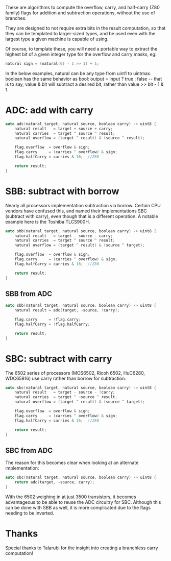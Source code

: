 These are algorithms to compute the overflow, carry, and half-carry (Z80 family)
flags for addition and subtraction operations, without the use of branches.

They are designed to not require extra bits in the result computation, so that
they can be templated to larger-sized types, and be used even with the largest
type a given machine is capable of using.

Of course, to template these, you will need a portable way to extract the
highest bit of a given integer type for the overflow and carry masks, eg:

```cpp
natural sign = (natural(0) - 1 >> 1) + 1;
```

In the below examples, natural can be any type from uint1 to uintmax. boolean
has the same behavior as bool: output = input ? true : false -- that is to say,
value & bit will subtract a desired bit, rather than value >> bit - 1 & 1.

# ADC: add with carry

```cpp
auto adc(natural target, natural source, boolean carry) -> uint8 {
    natural result   = target + source + carry;
    natural carries  = target ^ source ^ result;
    natural overflow = (target ^ result) & (source ^ result);

    flag.overflow  = overflow & sign;
    flag.carry     = (carries ^ overflow) & sign;
    flag.halfCarry = carries & 16;  //Z80

    return result;
}
```

# SBB: subtract with borrow

Nearly all processors implementation subtraction via borrow. Certain CPU vendors
have confused this, and named their implementations SBC (subtract with carry),
even though that is a different operation. A notable example here is the Toshiba
TLCS900H.

```cpp
auto sbb(natural target, natural source, boolean carry) -> uint8 {
    natural result   = target - source - carry;
    natural carries  = target ^ source ^ result;
    natural overflow = (target ^ result) & (source ^ target);

    flag.overflow  = overflow & sign;
    flag.carry     = (carries ^ overflow) & sign;
    flag.halfCarry = carries & 16;  //Z80

    return result;
}
```

## SBB from ADC

```cpp
auto sbb(natural target, natural source, boolean carry) -> uint8 {
    natural result = adc(target, ~source, !carry);

    flag.carry     = !flag.carry;
    flag.halfCarry = !flag.halfCarry;

    return result;
}
```

# SBC: subtract with carry

The 6502 series of processors (MOS6502, Ricoh 6502, HuC6280, WDC65816) use carry
rather than borrow for subtraction.

```cpp
auto sbc(natural target, natural source, boolean carry) -> uint8 {
    natural result   = target - source - !carry;
    natural carries  = target ^ ~source ^ result;
    natural overflow = (target ^ result) & (source ^ target);

    flag.overflow  = overflow & sign;
    flag.carry     = (carries ^ overflow) & sign;
    flag.halfCarry = carries & 16;  //Z80

    return result;
}
```

## SBC from ADC

The reason for this becomes clear when looking at an alternate implementation:

```cpp
auto sbc(natural target, natural source, boolean carry) -> uint8 {
    return adc(target, ~source, carry);
}
```

With the 6502 weighing in at just 3500 transistors, it becomes advantageous to
be able to reuse the ADC circuitry for SBC. Although this can be done with SBB
as well, it is more complicated due to the flags needing to be inverted.

# Thanks

Special thanks to Talarubi for the insight into creating a branchless carry
computation!
